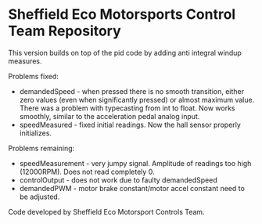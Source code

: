 # Sheffield Eco Motorsports Control Team Repository

This version builds on top of the pid code by adding anti integral windup measures.

Problems fixed:
  * demandedSpeed - when pressed there is no smooth transition, either zero values (even when significantly pressed) or almost maximum value. There was a problem with typecasting from int to float. Now works smoothly, similar to the acceleration pedal analog input.
  * speedMeasured - fixed initial readings. Now the hall sensor properly initializes.

Problems remaining:
  * speedMeasurement - very jumpy signal. Amplitude of readings too high (12000RPM). Does not read completely 0.
  * controlOutput - does not work due to faulty demandedSpeed
  * demandedPWM - motor brake constant/motor accel constant need to be adjusted.

  
Code developed by Sheffield Eco Motorsport Controls Team.
